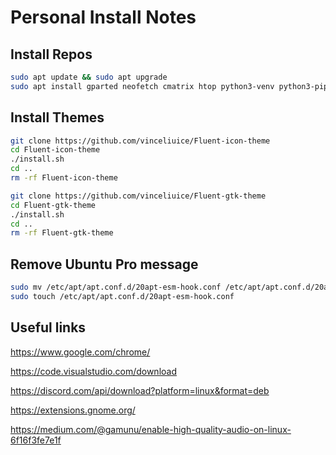 # Personal Install Notes

## Install Repos

```bash
sudo apt update && sudo apt upgrade
sudo apt install gparted neofetch cmatrix htop python3-venv python3-pip gnome-tweaks gnome-shell-extensions git screen mc ssh fonts-noto gdebi curl libreoffice-calc libreoffice-gtk3 libreoffice-style-breeze fonts-dejavu
```

## Install Themes

```bash
git clone https://github.com/vinceliuice/Fluent-icon-theme
cd Fluent-icon-theme
./install.sh
cd ..
rm -rf Fluent-icon-theme

git clone https://github.com/vinceliuice/Fluent-gtk-theme
cd Fluent-gtk-theme
./install.sh
cd ..
rm -rf Fluent-gtk-theme
```

## Remove Ubuntu Pro message

```bash
sudo mv /etc/apt/apt.conf.d/20apt-esm-hook.conf /etc/apt/apt.conf.d/20apt-esm-hook.conf.bak
sudo touch /etc/apt/apt.conf.d/20apt-esm-hook.conf
```

## Useful links

https://www.google.com/chrome/

https://code.visualstudio.com/download

https://discord.com/api/download?platform=linux&format=deb

https://extensions.gnome.org/

https://medium.com/@gamunu/enable-high-quality-audio-on-linux-6f16f3fe7e1f
